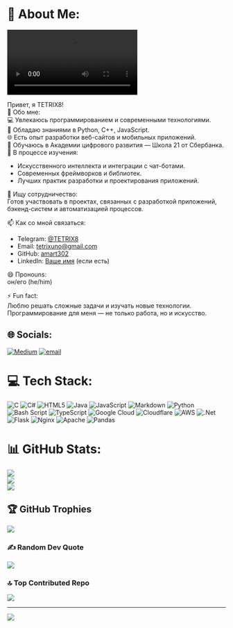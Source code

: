 # 💫 About Me:
<video controls>
  <source src="ak.mp4" type="video/mp4">
  Ваш браузер не поддерживает тег video.
</video>


Привет, я TETRIX8!  
👀 Обо мне:  
💻 Увлекаюсь программированием и современными технологиями.  
🔧 Обладаю знаниями в Python, C++, JavaScript.  
🌐 Есть опыт разработки веб-сайтов и мобильных приложений.  
🧠 Обучаюсь в Академии цифрового развития — Школа 21 от Сбербанка.  
🌱 В процессе изучения:  
- Искусственного интеллекта и интеграции с чат-ботами.  
- Современных фреймворков и библиотек.  
- Лучших практик разработки и проектирования приложений.  

💞️ Ищу сотрудничество:  
Готов участвовать в проектах, связанных с разработкой приложений, бэкенд-систем и автоматизацией процессов.  

📫 Как со мной связаться:  
- Telegram: [@TETRIX8](https://t.me/TETRIX8)  
- Email: [tetrixuno@gmail.com](mailto:tetrixuno@gmail.com)  
- GitHub: [amart302](https://github.com/amart302)  
- LinkedIn: [Ваше имя](https://www.linkedin.com/in/ваш-профиль) (если есть)  

😄 Пронouns:  
он/его (he/him)  

⚡ Fun fact:  
Люблю решать сложные задачи и изучать новые технологии. Программирование для меня — не только работа, но и искусство.

## 🌐 Socials:
[![Medium](https://img.shields.io/badge/Medium-12100E?logo=medium&logoColor=white)](https://akproject.lovable.app/) [![email](https://img.shields.io/badge/Email-D14836?logo=gmail&logoColor=white)](mailto:tetrixuno@gmai.com) 

# 💻 Tech Stack:
![C](https://img.shields.io/badge/c-%2300599C.svg?style=for-the-badge&logo=c&logoColor=white) ![C#](https://img.shields.io/badge/c%23-%23239120.svg?style=for-the-badge&logo=csharp&logoColor=white) ![HTML5](https://img.shields.io/badge/html5-%23E34F26.svg?style=for-the-badge&logo=html5&logoColor=white) ![Java](https://img.shields.io/badge/java-%23ED8B00.svg?style=for-the-badge&logo=openjdk&logoColor=white) ![JavaScript](https://img.shields.io/badge/javascript-%23323330.svg?style=for-the-badge&logo=javascript&logoColor=%23F7DF1E) ![Markdown](https://img.shields.io/badge/markdown-%23000000.svg?style=for-the-badge&logo=markdown&logoColor=white) ![Python](https://img.shields.io/badge/python-3670A0?style=for-the-badge&logo=python&logoColor=ffdd54) ![Bash Script](https://img.shields.io/badge/bash_script-%23121011.svg?style=for-the-badge&logo=gnu-bash&logoColor=white) ![TypeScript](https://img.shields.io/badge/typescript-%23007ACC.svg?style=for-the-badge&logo=typescript&logoColor=white) ![Google Cloud](https://img.shields.io/badge/GoogleCloud-%234285F4.svg?style=for-the-badge&logo=google-cloud&logoColor=white) ![Cloudflare](https://img.shields.io/badge/Cloudflare-F38020?style=for-the-badge&logo=Cloudflare&logoColor=white) ![AWS](https://img.shields.io/badge/AWS-%23FF9900.svg?style=for-the-badge&logo=amazon-aws&logoColor=white) ![.Net](https://img.shields.io/badge/.NET-5C2D91?style=for-the-badge&logo=.net&logoColor=white) ![Flask](https://img.shields.io/badge/flask-%23000.svg?style=for-the-badge&logo=flask&logoColor=white) ![Nginx](https://img.shields.io/badge/nginx-%23009639.svg?style=for-the-badge&logo=nginx&logoColor=white) ![Apache](https://img.shields.io/badge/apache-%23D42029.svg?style=for-the-badge&logo=apache&logoColor=white) ![Pandas](https://img.shields.io/badge/pandas-%23150458.svg?style=for-the-badge&logo=pandas&logoColor=white)
# 📊 GitHub Stats:
![](https://github-readme-stats.vercel.app/api?username=Tetrix8&theme=highcontrast&hide_border=false&include_all_commits=true&count_private=true)<br/>
![](https://nirzak-streak-stats.vercel.app/?user=Tetrix8&theme=highcontrast&hide_border=false)<br/>
![](https://github-readme-stats.vercel.app/api/top-langs/?username=Tetrix8&theme=highcontrast&hide_border=false&include_all_commits=true&count_private=true&layout=compact)

## 🏆 GitHub Trophies
![](https://github-profile-trophy.vercel.app/?username=Tetrix8&theme=tokyonight&no-frame=false&no-bg=false&margin-w=4)

### ✍️ Random Dev Quote
![](https://quotes-github-readme.vercel.app/api?type=horizontal&theme=radical)

### 🔝 Top Contributed Repo
![](https://github-contributor-stats.vercel.app/api?username=Tetrix8&limit=5&theme=dark&combine_all_yearly_contributions=true)

---
[![](https://visitcount.itsvg.in/api?id=Tetrix8&icon=0&color=0)](https://visitcount.itsvg.in)

<!-- Proudly created with GPRM ( https://gprm.itsvg.in ) -->
